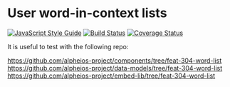 # User word-in-context lists

[![JavaScript Style Guide](https://img.shields.io/badge/code_style-standard-brightgreen.svg)](https://standardjs.com)
[![Build Status](https://travis-ci.org/alpheios-project/wordlist.svg?branch=master)](https://travis-ci.org/alpheios-project/components)
[![Coverage Status](https://coveralls.io/repos/github/alpheios-project/wordlist/badge.svg?branch=master)](https://coveralls.io/github/alpheios-project/wordlist?branch=master)

It is useful to test with the following repo:

https://github.com/alpheios-project/components/tree/feat-304-word-list
https://github.com/alpheios-project/data-models/tree/feat-304-word-list
https://github.com/alpheios-project/embed-lib/tree/feat-304-word-list
